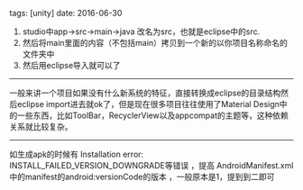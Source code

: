 

tags: [unity] date: 2016-06-30


1. studio中app->src->main->java 改名为src，也就是eclipse中的src.
2. 然后将main里面的内容（不包括main）拷贝到一个新的以你项目名称命名的文件夹中
3. 然后用eclipse导入就可以了

<!-- more -->

---
一般来讲一个项目如果没有什么新系统的特征，直接转换成eclipse的目录结构然后eclipse import进去就ok了，但是现在很多项目往往使用了Material Design中的一些东西，比如ToolBar，RecyclerView以及appcompat的主题等，这种依赖关系就比较复杂。

---

如生成apk的时候有 Installation error: INSTALL_FAILED_VERSION_DOWNGRADE等错误 ，提高 AndroidManifest.xml中的manifest的android:versionCode的版本 ，一般原本是1，提到到二即可